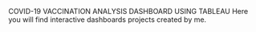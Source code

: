 COVID-19 VACCINATION ANALYSIS DASHBOARD USING TABLEAU
Here you will find interactive dashboards projects created by me.
